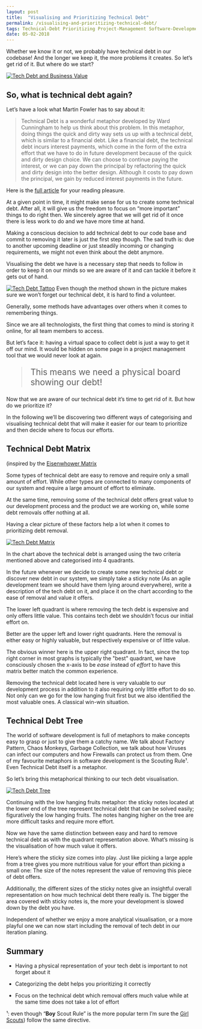 ```yaml
---
layout: post
title:  "Visualising and Prioritizing Technical Debt"
permalink: /visualising-and-prioritizing-technical-debt/
tags: Technical-Debt Prioritizing Project-Management Software-Development-Process
date: 05-02-2018
---
```


Whether we know it or not, we probably have technical debt in our codebase! And the longer we keep it, the more problems it creates. So let’s get rid of it. But where do we start?

[![Tech Debt and Business Value](/assets/img/visualising-and-prioritizing-technical-debt/tech_debt_business_value.jpeg "Tech Debt and Business Value")](/assets/img/visualising-and-prioritizing-technical-debt/tech_debt_business_value.jpeg)


## So, what is technical debt again?
Let’s have a look what Martin Fowler has to say about it:

> Technical Debt is a wonderful metaphor developed by Ward Cunningham to help us think about this problem. In this metaphor, doing things the quick and dirty way sets us up with a technical debt, which is similar to a financial debt. Like a financial debt, the technical debt incurs interest payments, which come in the form of the extra effort that we have to do in future development because of the quick and dirty design choice. We can choose to continue paying the interest, or we can pay down the principal by refactoring the quick and dirty design into the better design. Although it costs to pay down the principal, we gain by reduced interest payments in the future.

Here is the [full article](https://martinfowler.com/bliki/TechnicalDebt.html) for your reading pleasure.

At a given point in time, it might make sense for us to create some technical debt. After all, it will give us the freedom to focus on “more important” things to do right then. We sincerely agree that we will get rid of it once there is less work to do and we have more time at hand.

Making a conscious decision to add technical debt to our code base and commit to removing it later is just the first step though. The sad truth is: due to another upcoming deadline or just steadily incoming or changing requirements, we might not even think about the debt anymore.

Visualising the debt we have is a necessary step that needs to follow in order to keep it on our minds so we are aware of it and can tackle it before it gets out of hand.


[![Tech Debt Tattoo](/assets/img/visualising-and-prioritizing-technical-debt/todo_arm_tattoo.jpeg "Tech Debt Tattoo")](/assets/img/visualising-and-prioritizing-technical-debt/todo_arm_tattoo.jpeg)
Even though the method shown in the picture makes sure we won’t forget our technical debt, it is hard to find a volunteer.

Generally, some methods have advantages over others when it comes to remembering things.

Since we are all technologists, the first thing that comes to mind is storing it online, for all team members to access.

But let’s face it: having a virtual space to collect debt is just a way to get it off our mind. It would be hidden on some page in a project management tool that we would never look at again.

<blockquote style="font-size: 1.4rem; margin: revert">
This means we need a physical board showing our debt!
</blockquote>

Now that we are aware of our technical debt it’s time to get rid of it. But how do we prioritize it?

In the following we’ll be discovering two different ways of categorising and visualising technical debt that will make it easier for our team to prioritize and then decide where to focus our efforts.

## Technical Debt Matrix
(inspired by the [Eisenwhower Matrix](https://encrypted.google.com/search?q=eisenhower%20matrix)

Some types of technical debt are easy to remove and require only a small amount of effort. While other types are connected to many components of our system and require a large amount of effort to eliminate.

At the same time, removing some of the technical debt offers great value to our development process and the product we are working on, while some debt removals offer nothing at all.

Having a clear picture of these factors help a lot when it comes to prioritizing debt removal.

[![Tech Debt Matrix](/assets/img/visualising-and-prioritizing-technical-debt/tech_debt_matrix.jpeg "Tech Debt Matrix")](/assets/img/visualising-and-prioritizing-technical-debt/tech_debt_matrix.jpeg)


In the chart above the technical debt is arranged using the two criteria mentioned above and categorised into 4 quadrants.

In the future whenever we decide to create some new technical debt or discover new debt in our system, we simply take a sticky note (As an agile development team we should have them lying around everywhere), write a description of the tech debt on it, and place it on the chart according to the ease of removal and value it offers.

The lower left quadrant is where removing the tech debt is expensive and only offers little value. This contains tech debt we shouldn’t focus our initial effort on.

Better are the upper left and lower right quadrants. Here the removal is either easy or highly valuable, but respectively expensive or of little value.

The obvious winner here is the upper right quadrant. In fact, since the top right corner in most graphs is typically the "best" quadrant, we have consciously chosen the x-axis to be *ease* instead of *effort* to have this matrix better match the common experience.

Removing the technical debt located here is very valuable to our development process in addition to it also requiring only little effort to do so. Not only can we go for the low hanging fruit first but we also identified the most valuable ones. A classical win-win situation.

## Technical Debt Tree

The world of software development is full of metaphors to make concepts easy to grasp or just to give them a catchy name. We talk about Factory Pattern, Chaos Monkeys, Garbage Collection, we talk about how Viruses can infect our computers and how Firewalls can protect us from them. One of my favourite metaphors in software development is the Scouting Rule¹. Even Technical Debt itself is a metaphor.

So let’s bring this metaphorical thinking to our tech debt visualisation.

[![Tech Debt Tree](/assets/img/visualising-and-prioritizing-technical-debt/tech_debt_tree.jpeg "Tech Debt Tree")](/assets/img/visualising-and-prioritizing-technical-debt/tech_debt_tree.jpeg)

Continuing with the low hanging fruits metaphor: the sticky notes located at the lower end of the tree represent technical debt that can be solved easily; figuratively the low hanging fruits. The notes hanging higher on the tree are more difficult tasks and require more effort.

Now we have the same distinction between easy and hard to remove technical debt as with the quadrant representation above. What’s missing is the visualisation of how much value it offers.

Here’s where the sticky size comes into play. Just like picking a large apple from a tree gives you more nutritious value for your effort than picking a small one: The size of the notes represent the value of removing this piece of debt offers.

Additionally, the different sizes of the sticky notes give an insightful overall representation on how much technical debt there really is. The bigger the area covered with sticky notes is, the more your development is slowed down by the debt you have.

Independent of whether we enjoy a more analytical visualisation, or a more playful one we can now start including the removal of tech debt in our iteration planing.

## Summary

* Having a physical representation of your tech debt is important to not forget about it

* Categorizing the debt helps you prioritizing it correctly

* Focus on the technical debt which removal offers much value while at the same time does not take a lot of effort


¹: even though “**Boy** Scout Rule” is the more popular term I’m sure the [Girl Scouts](https://www.girlscouts.org/)) follow the same directive.
